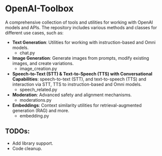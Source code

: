 # OpenAI-Toolbox

A comprehensive collection of tools and utilities for working with OpenAI models and APIs. The repository includes various methods and classes for different use cases, such as:

- **Text Generation**: Utilities for working with instruction-based and Omni models.
  - chat.py
- **Image Generation**: Generate images from prompts, modify existing images, and create variations.
  - image_creation.py
- **Speech-to-Text (STT) & Text-to-Speech (TTS) with Conversational Capabilities**: speech-to-text (STT), and text-to-speech (TTS) and interaction via STT, TTS to instruction-based and Omni models.
  - speech_related.py
- **Moderation**: Advanced safety and alignment mechanisms.
  - moderations.py
- **Embeddings**: Context similarity utilities for retrieval-augmented generation (RAG) and more.
  - embedding.py

## TODOs:
- Add library support.
- Code cleanup.
